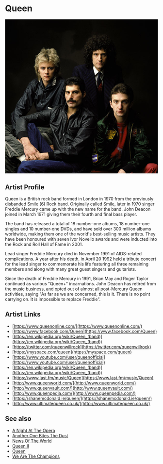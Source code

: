 # Queen

![](../../assets/artists/Queen.png)

## Artist Profile

Queen is a British rock band formed in London in 1970 from the previously disbanded Smile (6) Rock band. Originally called Smile, later in 1970 singer Freddie Mercury came up with the new name for the band. John Deacon joined in March 1971 giving them their fourth and final bass player.

The band has released a total of 18 number-one albums, 18 number-one singles and 10 number-one DVDs, and have sold over 300 million albums worldwide, making them one of the world's best-selling music artists. They have been honoured with seven Ivor Novello awards and were inducted into the Rock and Roll Hall of Fame in 2001.

Lead singer Freddie Mercury died in November 1991 of AIDS-related complications. A year after his death, in April 20 1992 held a tribute concert for the lead singer to commemorate his life featuring all three remaining members and along with many great guest singers and guitarists.

Since the death of Freddie Mercury in 1991, Brian May and Roger Taylor continued as various "Queen+" incarnations. John Deacon has retired from the music business, and opted out of almost all post-Mercury Queen activities, saying "As far as we are concerned, this is it. There is no point carrying on. It is impossible to replace Freddie".

## Artist Links

- [https://www.queenonline.com/](https://www.queenonline.com/)
- [https://www.facebook.com/Queen](https://www.facebook.com/Queen)
- [https://en.wikipedia.org/wiki/Queen_(band)](https://en.wikipedia.org/wiki/Queen_(band))
- [https://twitter.com/queenwillrock](https://twitter.com/queenwillrock)
- [https://myspace.com/queen](https://myspace.com/queen)
- [https://www.youtube.com/user/queenofficial](https://www.youtube.com/user/queenofficial)
- [https://en.wikipedia.org/wiki/Queen_(band)](https://en.wikipedia.org/wiki/Queen_(band))
- [https://www.last.fm/music/Queen](https://www.last.fm/music/Queen)
- [http://www.queenworld.com/](http://www.queenworld.com/)
- [http://www.queenvault.com/](http://www.queenvault.com/)
- [http://www.queenpedia.com/](http://www.queenpedia.com/)
- [https://shanemcdonald.ie/queen/](https://shanemcdonald.ie/queen/)
- [http://www.ultimatequeen.co.uk/](http://www.ultimatequeen.co.uk/)


## See also

- [A Night At The Opera](A_Night_At_The_Opera.md)
- [Another One Bites The Dust](Another_One_Bites_The_Dust.md)
- [News Of The World](News_Of_The_World.md)
- [Queen II](Queen_II.md)
- [Queen](Queen.md)
- [We Are The Champions](We_Are_The_Champions.md)
